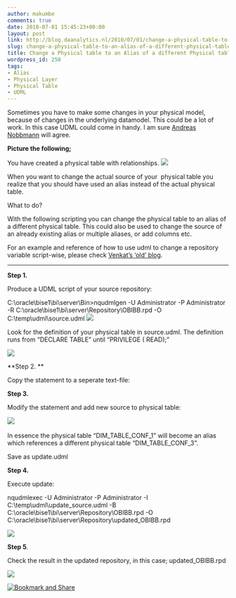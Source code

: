 ```yaml
---
author: makumbe
comments: true
date: 2010-07-01 15:45:23+00:00
layout: post
link: http://blog.daanalytics.nl/2010/07/01/change-a-physical-table-to-an-alias-of-a-different-physical-table/
slug: change-a-physical-table-to-an-alias-of-a-different-physical-table
title: Change a Physical table to an Alias of a different Physical table
wordpress_id: 250
tags:
- Alias
- Physical Layer
- Physical Table
- UDML
---
```


[](http://obibb.files.wordpress.com/2010/07/udml-physical-table.png)[](http://obibb.files.wordpress.com/2010/07/udml-command.png)[](http://obibb.files.wordpress.com/2010/07/udml-physical-table-update.png)[](http://obibb.files.wordpress.com/2010/07/udml-command-update.png)[](http://obibb.files.wordpress.com/2010/07/physical-table-update.png)Sometimes you have to make some changes in your physical model, because of changes in the underlying datamodel. This could be a lot of work. In this case UDML could come in handy. I am sure [Andreas Nobbmann](http://blog.trivadis.com/blogs/andreasnobbmann/archive/2008/04/11/good-news-you-really-need-no-mouse-for-oracle-bi-ee-administrator.aspx) will agree.

**Picture the following;**

You have created a physical table with relationships.
[![](http://obibb.files.wordpress.com/2010/07/physical-table.png?w=278)](http://obibb.files.wordpress.com/2010/07/physical-table.png)

When you want to change the actual source of your  physical table you realize that you should have used an alias instead of the actual physical table.

What to do?

With the following scripting you can change the physical table to an alias of a different physical table. This could also be used to change the source of an already existing alias or multiple aliases, or add columns etc.

For an example and reference of how to use udml to change a repository variable script-wise, please check [Venkat’s ‘old’ blog](http://oraclebizint.wordpress.com/2008/04/04/oracle-bi-ee-101332-udml-to-automate-repository-updates-migration-of-repositories-from-development-to-testproduction-environment/).
****

**Step 1.**

Produce a UDML script of your source repository:

C:\oracle\bise1\bi\server\Bin>nqudmlgen -U Administrator -P Administrator -R C:\oracle\bise1\bi\server\Repository\OBIBB.rpd -O C:\temp\udml\source.udml
[![](http://obibb.files.wordpress.com/2010/07/udml-command.png?w=300)](http://obibb.files.wordpress.com/2010/07/udml-command.png)

Look for the definition of your physical table in source.udml. The definition runs from “DECLARE TABLE” until “PRIVILEGE ( READ);”

[![](http://obibb.files.wordpress.com/2010/07/udml-physical-table.png?w=300)](http://obibb.files.wordpress.com/2010/07/udml-physical-table.png)

**Step 2. **

Copy the statement to a seperate text-file:

**Step 3.**

Modify the statement and add new source to physical table:

[![](http://obibb.files.wordpress.com/2010/07/udml-physical-table-update.png?w=300)](http://obibb.files.wordpress.com/2010/07/udml-physical-table-update.png) 

In essence the physical table “DIM_TABLE_CONF_1” will become an alias which references a different physical table “DIM_TABLE_CONF_3”.

Save as update.udml

**Step 4.**

Execute update:

nqudmlexec -U Administrator -P Administrator -I C:\temp\udml\update_source.udml -B C:\oracle\bise1\bi\server\Repository\OBIBB.rpd -O C:\oracle\bise1\bi\server\Repository\updated_OBIBB.rpd

**[![](http://obibb.files.wordpress.com/2010/07/udml-command-update.png?w=300)](http://obibb.files.wordpress.com/2010/07/udml-command-update.png)**

**Step 5**.

Check the result in the updated repository, in this case; updated_OBIBB.rpd

[![](http://obibb.files.wordpress.com/2010/07/physical-table-update.png?w=278)](http://obibb.files.wordpress.com/2010/07/physical-table-update.png)


[![Bookmark and Share](http://s7.addthis.com/static/btn/v2/lg-share-en.gif)](http://www.addthis.com/bookmark.php?v=250&username=makumbe)

